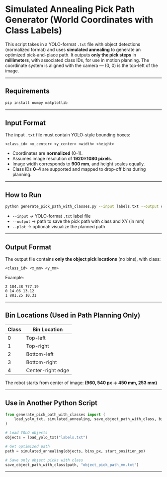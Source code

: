 # Simulated Annealing Pick Path Generator (World Coordinates with Class Labels)

This script takes in a YOLO-format `.txt` file with object detections (normalized format) and uses **simulated annealing** to generate an optimized pick-and-place path. It outputs **only the pick steps** in **millimeters**, with associated class IDs, for use in motion planning. The coordinate system is aligned with the camera — (0, 0) is the top-left of the image.

---

## Requirements

```bash
pip install numpy matplotlib
```

---

## Input Format

The input `.txt` file must contain YOLO-style bounding boxes:

```
<class_id> <x_center> <y_center> <width> <height>
```

- Coordinates are **normalized** (0–1).
- Assumes image resolution of **1920×1080 pixels**.
- Image width corresponds to **900 mm**, and height scales equally.
- Class IDs **0–4** are supported and mapped to drop-off bins during planning.

---

## How to Run

```bash
python generate_pick_path_with_classes.py --input labels.txt --output object_pick_path_mm.txt --plot
```

- `--input` → YOLO-format `.txt` label file
- `--output` → path to save the pick path with class and XY (in mm)
- `--plot` → optional: visualize the planned path

---

## Output Format

The output file contains **only the object pick locations** (no bins), with class:

```
<class_id> <x_mm> <y_mm>
```

Example:

```
2 184.38 777.19
0 14.06 13.12
1 881.25 10.31
```

---

## Bin Locations (Used in Path Planning Only)

| Class | Bin Location      |
| ----- | ----------------- |
| 0     | Top-left          |
| 1     | Top-right         |
| 2     | Bottom-left       |
| 3     | Bottom-right      |
| 4     | Center-right edge |

The robot starts from center of image: **(960, 540 px → 450 mm, 253 mm)**

---

## Use in Another Python Script

```python
from generate_pick_path_with_classes import (
    load_yolo_txt, simulated_annealing, save_object_path_with_class, bins_px, start_position_px
)

# Load YOLO objects
objects = load_yolo_txt("labels.txt")

# Get optimized path
path = simulated_annealing(objects, bins_px, start_position_px)

# Save only object picks with class
save_object_path_with_class(path, "object_pick_path_mm.txt")
```

---
